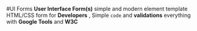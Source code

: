 #UI Forms 
**User Interface Form(s)**  simple and modern element  template HTML/CSS form  for **Developers** , Simple `code` and **validations** everything with **Google Tools** and **W3C**
